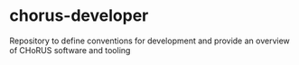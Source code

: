# chorus-developer
Repository to define conventions for development and provide an overview of CHoRUS software and tooling
